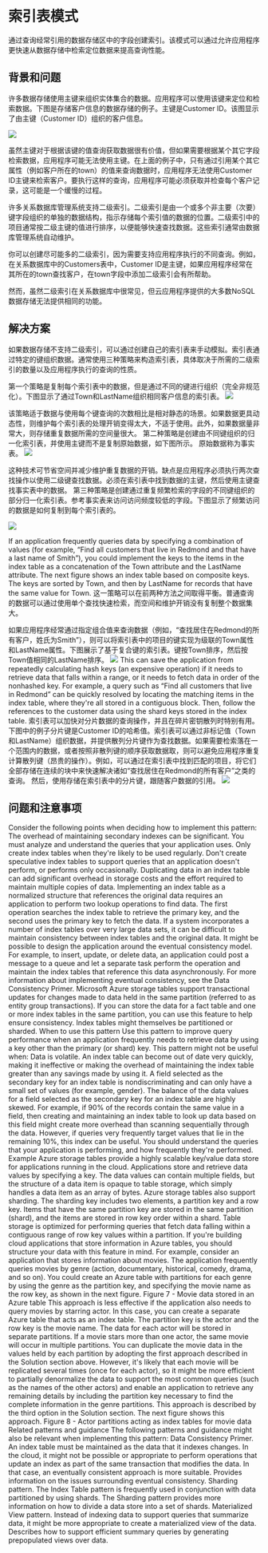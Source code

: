 # 索引表模式

通过查询经常引用的数据存储区中的字段创建索引。该模式可以通过允许应用程序更快速从数据存储中检索定位数据来提高查询性能。

## 背景和问题

许多数据存储使用主键来组织实体集合的数据。应用程序可以使用该键来定位和检索数据。下图是存储客户信息的数据存储的例子。主键是Customer ID。该图显示了由主键（Customer ID）组织的客户信息。

![](https://docs.microsoft.com/en-us/azure/architecture/patterns/_images/index-table-figure-1.png)

虽然主键对于根据该键的值查询获取数据很有价值，但如果需要根据某个其它字段检索数据，应用程序可能无法使用主键。在上面的例子中，只有通过引用某个其它属性（例如客户所在的town）的值来查询数据时，应用程序无法使用Customer ID主键来检索客户。要执行这样的查询，应用程序可能必须获取并检查每个客户记录，这可能是一个缓慢的过程。

许多关系数据库管理系统支持二级索引。二级索引是由一个或多个非主要（次要）键字段组织的单独的数据结构，指示存储每个索引值的数据的位置。二级索引中的项目通常按二级主键的值进行排序，以便能够快速查找数据。这些索引通常由数据库管理系统自动维护。

你可以创建尽可能多的二级索引，因为需要支持应用程序执行的不同查询。例如，在关系数据库中的Customers表中，Customer ID是主键，如果应用程序经常在其所在的town查找客户，在town字段中添加二级索引会有所帮助。

然而，虽然二级索引在关系数据库中很常见，但云应用程序提供的大多数NoSQL数据存储无法提供相同的功能。

## 解决方案

如果数据存储不支持二级索引，可以通过创建自己的索引表来手动模拟。索引表通过特定的键组织数据。通常使用三种策略来构造索引表，具体取决于所需的二级索引的数量以及应用程序执行的查询的性质。

第一个策略是复制每个索引表中的数据，但是通过不同的键进行组织（完全非规范化）。下图显示了通过Town和LastName组织相同客户信息的索引表。
![](https://docs.microsoft.com/en-us/azure/architecture/patterns/_images/index-table-figure-2.png)

该策略适于数据与使用每个键查询的次数相比是相对静态的场景。如果数据更具动态性，则维护每个索引表的处理开销变得太大，不适于使用。此外，如果数据量非常大，则存储重复数据所需的空间量很大。
第二种策略是创建由不同键组织的归一化索引表，并使用主键而不是复制原始数据，如下图所示。 原始数据称为事实表。
![](https://docs.microsoft.com/en-us/azure/architecture/patterns/_images/index-table-figure-3.png)

这种技术可节省空间并减少维护重复数据的开销。缺点是应用程序必须执行两次查找操作以使用二级键查找数据。必须在索引表中找到数据的主键，然后使用主键查找事实表中的数据。
第三种策略是创建通过重复频繁检索的字段的不同键组织的部分归一化索引表。参考事实表来访问访问频度较低的字段。下图显示了频繁访问的数据是如何复制到每个索引表的。

![](https://docs.microsoft.com/en-us/azure/architecture/patterns/_images/index-table-figure-4.png)

If an application frequently queries data by specifying a combination of values (for example, “Find all customers that live in Redmond and that have a last name of Smith”), you could implement the keys to the items in the index table as a concatenation of the Town attribute and the LastName attribute. The next figure shows an index table based on composite keys. The keys are sorted by Town, and then by LastName for records that have the same value for Town.
这一策略可以在前两种方法之间取得平衡。普通查询的数据可以通过使用单个查找快速检索，而空间和维护开销没有复制整个数据集大。

如果应用程序经常通过指定组合值来查询数据（例如，“查找居住在Redmond的所有客户，姓氏为Smith”），则可以将索引表中的项目的键实现为级联的Town属性和LastName属性。下图展示了基于复合键的索引表。键按Town排序，然后按Town值相同的LastName排序。
![](https://docs.microsoft.com/en-us/azure/architecture/patterns/_images/index-table-figure-5.png)
This can save the application from repeatedly calculating hash keys (an expensive operation) if it needs to retrieve data that falls within a range, or it needs to fetch data in order of the nonhashed key. For example, a query such as “Find all customers that live in Redmond” can be quickly resolved by locating the matching items in the index table, where they're all stored in a contiguous block. Then, follow the references to the customer data using the shard keys stored in the index table.
索引表可以加快对分片数据的查询操作，并且在碎片密钥散列时特别有用。下图中的例子分片键是Customer ID的哈希值。索引表可以通过非标记值（Town和LastName）组织数据，并提供散列分片键作为查找数据。如果需要检索落在一个范围内的数据，或者按照非散列键的顺序获取数据取，则可以避免应用程序重复计算散列键（昂贵的操作）。例如，可以通过在索引表中找到匹配的项目，将它们全部存储在连续的块中来快速解决诸如“查找居住在Redmond的所有客户”之类的查询。 然后，使用存储在索引表中的分片键，跟随客户数据的引用。
![](https://docs.microsoft.com/en-us/azure/architecture/patterns/_images/index-table-figure-6.png)

## 问题和注意事项

Consider the following points when deciding how to implement this pattern:
The overhead of maintaining secondary indexes can be significant. You must analyze and understand the queries that your application uses. Only create index tables when they're likely to be used regularly. Don't create speculative index tables to support queries that an application doesn't perform, or performs only occasionally.
Duplicating data in an index table can add significant overhead in storage costs and the effort required to maintain multiple copies of data.
Implementing an index table as a normalized structure that references the original data requires an application to perform two lookup operations to find data. The first operation searches the index table to retrieve the primary key, and the second uses the primary key to fetch the data.
If a system incorporates a number of index tables over very large data sets, it can be difficult to maintain consistency between index tables and the original data. It might be possible to design the application around the eventual consistency model. For example, to insert, update, or delete data, an application could post a message to a queue and let a separate task perform the operation and maintain the index tables that reference this data asynchronously. For more information about implementing eventual consistency, see the Data Consistency Primer.
Microsoft Azure storage tables support transactional updates for changes made to data held in the same partition (referred to as entity group transactions). If you can store the data for a fact table and one or more index tables in the same partition, you can use this feature to help ensure consistency.
Index tables might themselves be partitioned or sharded.
When to use this pattern
Use this pattern to improve query performance when an application frequently needs to retrieve data by using a key other than the primary (or shard) key.
This pattern might not be useful when:
Data is volatile. An index table can become out of date very quickly, making it ineffective or making the overhead of maintaining the index table greater than any savings made by using it.
A field selected as the secondary key for an index table is nondiscriminating and can only have a small set of values (for example, gender).
The balance of the data values for a field selected as the secondary key for an index table are highly skewed. For example, if 90% of the records contain the same value in a field, then creating and maintaining an index table to look up data based on this field might create more overhead than scanning sequentially through the data. However, if queries very frequently target values that lie in the remaining 10%, this index can be useful. You should understand the queries that your application is performing, and how frequently they're performed.
Example
Azure storage tables provide a highly scalable key/value data store for applications running in the cloud. Applications store and retrieve data values by specifying a key. The data values can contain multiple fields, but the structure of a data item is opaque to table storage, which simply handles a data item as an array of bytes.
Azure storage tables also support sharding. The sharding key includes two elements, a partition key and a row key. Items that have the same partition key are stored in the same partition (shard), and the items are stored in row key order within a shard. Table storage is optimized for performing queries that fetch data falling within a contiguous range of row key values within a partition. If you're building cloud applications that store information in Azure tables, you should structure your data with this feature in mind.
For example, consider an application that stores information about movies. The application frequently queries movies by genre (action, documentary, historical, comedy, drama, and so on). You could create an Azure table with partitions for each genre by using the genre as the partition key, and specifying the movie name as the row key, as shown in the next figure.
Figure 7 - Movie data stored in an Azure table
This approach is less effective if the application also needs to query movies by starring actor. In this case, you can create a separate Azure table that acts as an index table. The partition key is the actor and the row key is the movie name. The data for each actor will be stored in separate partitions. If a movie stars more than one actor, the same movie will occur in multiple partitions.
You can duplicate the movie data in the values held by each partition by adopting the first approach described in the Solution section above. However, it's likely that each movie will be replicated several times (once for each actor), so it might be more efficient to partially denormalize the data to support the most common queries (such as the names of the other actors) and enable an application to retrieve any remaining details by including the partition key necessary to find the complete information in the genre partitions. This approach is described by the third option in the Solution section. The next figure shows this approach.
Figure 8 - Actor partitions acting as index tables for movie data
Related patterns and guidance
The following patterns and guidance might also be relevant when implementing this pattern:
Data Consistency Primer. An index table must be maintained as the data that it indexes changes. In the cloud, it might not be possible or appropriate to perform operations that update an index as part of the same transaction that modifies the data. In that case, an eventually consistent approach is more suitable. Provides information on the issues surrounding eventual consistency.
Sharding pattern. The Index Table pattern is frequently used in conjunction with data partitioned by using shards. The Sharding pattern provides more information on how to divide a data store into a set of shards.
Materialized View pattern. Instead of indexing data to support queries that summarize data, it might be more appropriate to create a materialized view of the data. Describes how to support efficient summary queries by generating prepopulated views over data.